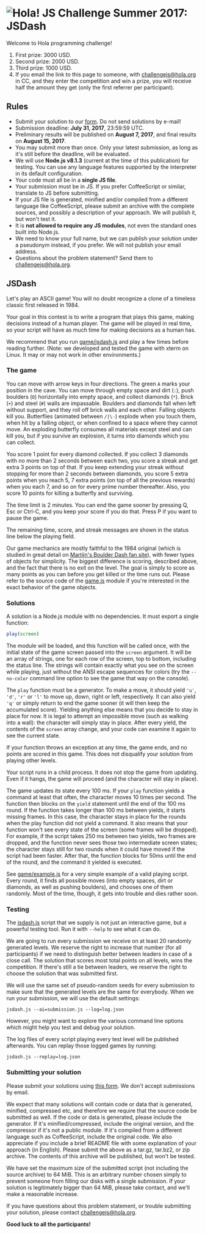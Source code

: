 # <img src=https://hola.org/img/logo.png alt="Hola!"> JS Challenge Summer 2017: JSDash

Welcome to Hola programming challenge!

1. First prize: 3000 USD.
2. Second prize: 2000 USD.
3. Third prize: 1000 USD.
4. If you email the link to this page to someone, with challengejs@hola.org in CC, and they enter the competition and win a prize, you will receive half the amount they get (only the first referrer per participant).

## Rules

* Submit your solution to our [form](https://hola.org/challenges/jsdash). Do not send solutions by e-mail!
* Submission deadline: **July 31, 2017**, 23:59:59 UTC.
* Preliminary results will be published on **August 7, 2017**, and final results on **August 15, 2017**.
* You may submit more than once. Only your latest submission, as long as it's still before the deadline, will be evaluated.
* We will use **Node.js v8.1.3** (current at the time of this publication) for testing. You can use any language features supported by the interpreter in its default configuration.
* Your code must all be in a **single JS file**.
* Your submission must be in JS. If you prefer CoffeeScript or similar, translate to JS before submitting.
* If your JS file is generated, minified and/or compiled from a different language like CoffeeScript, please submit an archive with the complete sources, and possibly a description of your approach. We will publish it, but won't test it.
* It is **not allowed to require any JS modules**, not even the standard ones built into Node.js.
* We need to know your full name, but we can publish your solution under a pseudonym instead, if you prefer. We will not publish your email address.
* Questions about the problem statement? Send them to challengejs@hola.org.

## JSDash

Let's play an ASCII game! You will no doubt recognize a clone of a timeless classic first released in 1984.

Your goal in this contest is to write a program that plays this game, making decisions instead of a human player. The game will be played in real time, so your script will have as much time for making decisions as a human has.

We recommend that you run [game/jsdash.js](game/jsdash.js) and play a few times before reading further. (Note: we developed and tested the game with xterm on Linux. It may or may not work in other environments.)

### The game

You can move with arrow keys in four directions. The green `A` marks your position in the cave. You can move through empty space and dirt (`:`), push boulders (`O`) horizontally into empty space, and collect diamonds (`*`). Brick (`+`) and steel (`#`) walls are impassable. Boulders and diamonds fall when left without support, and they roll off brick walls and each other. Falling objects kill you. Butterflies (animated between `/|\-`) explode when you touch them, when hit by a falling object, or when confined to a space where they cannot move. An exploding butterfly consumes all materials except steel and can kill you, but if you survive an explosion, it turns into diamonds which you can collect.

You score 1 point for every diamond collected. If you collect 3 diamonds with no more than 2 seconds between each two, you score a streak and get extra 3 points on top of that. If you keep extending your streak without stopping for more than 2 seconds between diamonds, you score 5 extra points when you reach 5, 7 extra points (on top of all the previous rewards) when you each 7, and so on for every prime number thereafter. Also, you score 10 points for killing a butterfly and surviving.

The time limit is 2 minutes. You can end the game sooner by pressing Q, Esc or Ctrl-C, and you keep your score if you do that. Press P if you want to pause the game.

The remaining time, score, and streak messages are shown in the status line below the playing field.

Our game mechanics are mostly faithful to the 1984 original (which is studied in great detail on [Martijn's Boulder Dash fan site](http://www.bd-fans.com/FanStuff.html#Programming)), with fewer types of objects for simplicity. The biggest difference is scoring, described above, and the fact that there is no exit on the level. The goal is simply to score as many points as you can before you get killed or the time runs out. Please refer to the source code of the [game.js](game/game.js) module if you're interested in the exact behavior of the game objects.

### Solutions

A solution is a Node.js module with no dependencies. It must export a single function:

```javascript
play(screen)
```

The module will be loaded, and this function will be called once, with the initial state of the game screen passed into the `screen` argument. It will be an array of strings, one for each row of the screen, top to bottom, including the status line. The strings will contain exactly what you see on the screen while playing, just without the ANSI escape sequences for colors (try the `--no-color` command line option to see the game that way on the console).

The `play` function must be a generator. To make a move, it should yield `'u'`, `'d'`, `'r'` or `'l'` to move up, down, right or left, respectively. It can also yield `'q'` or simply return to end the game sooner (it will then keep the accumulated score). Yielding anything else means that you decide to stay in place for now. It is legal to attempt an impossible move (such as walking into a wall): the character will simply stay in place. After every yield, the contents of the `screen` array change, and your code can examine it again to see the current state.

If your function throws an exception at any time, the game ends, and no points are scored in this game. This does not disqualify your solution from playing other levels.

Your script runs in a child process. It does not stop the game from updating. Even if it hangs, the game will proceed (and the character will stay in place).

The game updates its state every 100 ms. If your `play` function yields a command at least that often, the character moves 10 times per second. The function then blocks on the `yield` statement until the end of the 100 ms round. If the function takes longer than 100 ms between yields, it starts missing frames. In this case, the character stays in place for the rounds when the play function did not yield a command. It also means that your function won't see every state of the screen (some frames will be dropped). For example, if the script takes 250 ms between two yields, two frames are dropped, and the function never sees those two intermediate screen states; the character stays still for two rounds when it could have moved if the script had been faster. After that, the function blocks for 50ms until the end of the round, and the command it yielded is executed.

See [game/example.js](game/example.js) for a very simple example of a valid playing script. Every round, it finds all possible moves (into empty spaces, dirt or diamonds, as well as pushing boulders), and chooses one of them randomly. Most of the time, though, it gets into trouble and dies rather soon.

### Testing

The [jsdash.js](game/jsdash.js) script that we supply is not just an interactive game, but a powerful testing tool. Run it with `--help` to see what it can do.

We are going to run every submission we receive on at least 20 randomly generated levels. We reserve the right to increase that number (for all participants) if we need to distinguish better between leaders in case of a close call. The solution that scores most total points on all levels, wins the competition. If there's still a tie between leaders, we reserve the right to choose the solution that was submitted first.

We will use the same set of pseudo-random seeds for every submission to make sure that the generated levels are the same for everybody. When we run your submission, we will use the default settings:


```
jsdash.js --ai=submission.js --log=log.json
```

However, you might want to explore the various command line options which might help you test and debug your solution.

The log files of every script playing every test level will be published afterwards. You can replay those logged games by running:

```
jsdash.js --replay=log.json
```

### Submitting your solution

Please submit your solutions using [this form](https://hola.org/challenges/jsdash). We don't accept submissions by email.

We expect that many solutions will contain code or data that is generated, minified, compressed etc, and therefore we require that the source code be submitted as well. If the code or data is generated, please include the generator. If it's minified/compressed, include the original version, and the compressor if it's not a public module. If it's compiled from a different language such as CoffeeScript, include the original code. We also appreciate if you include a brief README file with some explanation of your approach (in English). Please submit the above as a tar.gz, tar.bz2, or zip archive. The contents of this archive will be published, but won't be tested.

We have set the maximum size of the submitted script (not including the source archive) to 64 MiB. This is an arbitrary number chosen simply to prevent someone from filling our disks with a single submission. If your solution is legitimately bigger than 64 MiB, please take contact, and we'll make a reasonable increase.

If you have questions about this problem statement, or trouble submitting your solution, please contact challengejs@hola.org.

**Good luck to all the participants!**
